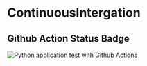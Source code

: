 # ContinuousIntergation

## Github Action Status Badge 
![Python application test with Github Actions](https://github.com/Sahanie/ContinuousIntergation/workflows/Python%20application%20test%20with%20Github%20Actions/badge.svg)
